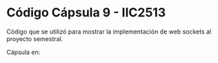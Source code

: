 # Código Cápsula 9 - IIC2513

Código que se utilizó para mostrar la implementación de web sockets al proyecto semestral.

Cápsula en: 
